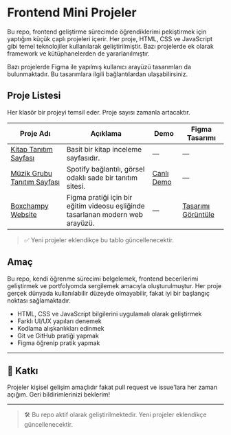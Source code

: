 # Frontend Mini Projeler

Bu repo, frontend geliştirme sürecimde öğrendiklerimi pekiştirmek için yaptığım küçük çaplı projeleri içerir. Her proje, HTML, CSS ve JavaScript gibi temel teknolojiler kullanılarak geliştirilmiştir. Bazı projelerde ek olarak framework ve kütüphanelerden de yararlanılmıştır.

Bazı projelerde Figma ile yapılmış kullanıcı arayüzü tasarımları da bulunmaktadır. Bu tasarımlara ilgili bağlantılardan ulaşabilirsiniz.

## Proje Listesi

Her klasör bir projeyi temsil eder. Proje sayısı zamanla artacaktır.


| Proje Adı | Açıklama | Demo | Figma Tasarımı |
|-----------|----------|------|----------------|
| [Kitap Tanıtım Sayfası](./kitap-tanitim-sayfasi) | Basit bir kitap inceleme sayfasıdır. | — | — |
| [Müzik Grubu Tanıtım Sayfası](./muzik-grubu-tanitim-sayfasi) | Spotify bağlantılı, görsel odaklı sade bir tanıtım sitesi. | [Canlı Demo](https://tugce.42web.io) | — |
| [Boxchampy Website](./boxchampy-websitesi) | Figma pratiği için bir eğitim videosu eşliğinde tasarlanan modern web arayüzü. | — | [Tasarımı Görüntüle]([https://www.figma.com/design/9aLddbOjKQAXKtGfaClz5l/Boxchampy-website?m=auto&t=PWt5YOmwGVYGughg-6](https://www.figma.com/design/NXuWdNnPjp3bdOcCF56G6m/Boxchampy?node-id=0-1&p=f&t=yxlXeeX4W7CRigvr-0)) |

> ✅ Yeni projeler eklendikçe bu tablo güncellenecektir.

## Amaç
Bu repo, kendi öğrenme sürecimi belgelemek, frontend becerilerimi geliştirmek ve portfolyomda sergilemek amacıyla oluşturulmuştur. Her proje gerçek dünyada kullanılabilir düzeyde olmayabilir, fakat iyi bir başlangıç noktası sağlamaktadır.
- HTML, CSS ve JavaScript bilgilerini uygulamalı olarak geliştirmek
- Farklı UI/UX yapıları denemek
- Kodlama alışkanlıkları edinmek
- Git ve GitHub pratiği yapmak
- Figma öğrenip pratik yapmak

  
---
## 🙌 Katkı

Projeler kişisel gelişim amaçlıdır fakat pull request ve issue'lara her zaman açığım. Geri bildirimlerinizi beklerim!

---
> 🛠️ Bu repo aktif olarak geliştirilmektedir. Yeni projeler eklendikçe güncellenecektir.
